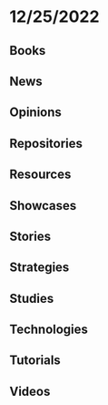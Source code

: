 # 12/25/2022

## Books

## News

## Opinions

## Repositories

## Resources

## Showcases

## Stories

## Strategies

## Studies

## Technologies

## Tutorials

## Videos
